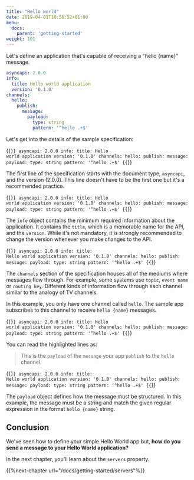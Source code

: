 ```yaml
---
title: "Hello world"
date: 2019-04-01T10:56:52+01:00
menu:
  docs:
    parent: 'getting-started'
weight: 101
---
```


Let's define an application that's capable of receiving a "hello {name}" message.

```yaml
asyncapi: 2.0.0
info:
  title: Hello world application
  version: '0.1.0'
channels:
  hello:
    publish:
      message:
        payload:
          type: string
          pattern: '^hello .+$'
```

Let's get into the details of the sample specification:

{{<code lang="yaml" lines="1">}}
asyncapi: 2.0.0
info:
  title: Hello world application
  version: '0.1.0'
channels:
  hello:
    publish:
      message:
        payload:
          type: string
          pattern: '^hello .+$'
{{</code>}}

The first line of the specification starts with the document type, `asyncapi`, and the version (2.0.0). This line doesn't have to be the first one but it's a recommended practice.

{{<code lang="yaml" lines="2-4">}}
asyncapi: 2.0.0
info:
  title: Hello world application
  version: '0.1.0'
channels:
  hello:
    publish:
      message:
        payload:
          type: string
          pattern: '^hello .+$'
{{</code>}}

The `info` object contains the minimum required information about the application. It contains the `title`, which is a memorable name for the API, and the `version`. While it's not mandatory, it is strongly recommended to change the version whenever you make changes to the API.

{{<code lang="yaml" lines="5-11">}}
asyncapi: 2.0.0
info:
  title: Hello world application
  version: '0.1.0'
channels:
  hello:
    publish:
      message:
        payload:
          type: string
          pattern: '^hello .+$'
{{</code>}}

The `channels` section of the specification houses all of the mediums where messages flow through. For example, some systems use `topic`, `event name` or `routing key`. Different kinds of information flow through each channel similar to the analogy of TV channels.

In this example, you only have one channel called `hello`. The sample app subscribes to this channel to receive `hello {name}` messages.

{{<code lang="yaml" lines="6-9">}}
asyncapi: 2.0.0
info:
  title: Hello world application
  version: '0.1.0'
channels:
  hello:
    publish:
      message:
        payload:
          type: string
          pattern: '^hello .+$'
{{</code>}}

You can read the highlighted lines as:
> This is the `payload` of the `message` your app `publish` to the `hello` channel.

{{<code lang="yaml" lines="9-11">}}
asyncapi: 2.0.0
info:
  title: Hello world application
  version: '0.1.0'
channels:
  hello:
    publish:
      message:
        payload:
          type: string
          pattern: '^hello .+$'
{{</code>}}

The `payload` object defines how the message must be structured. In this example, the message must be a string and match the given regular expression in the format `hello {name}` string.

## Conclusion

We've seen how to define your simple Hello World app but, **how do you send a message to your Hello World application?**

In the next chapter, you'll learn about the `servers` property.

{{%next-chapter url="/docs/getting-started/servers"%}}
